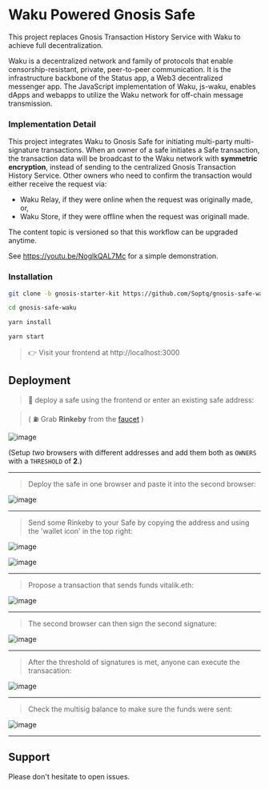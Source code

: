 # Waku Powered Gnosis Safe

This project replaces Gnosis Transaction History Service with Waku to achieve full decentralization.

Waku is a decentralized network and family of protocols that enable censorship-resistant, private, peer-to-peer communication.
It is the infrastructure backbone of the Status app, a Web3 decentralized messenger app.
The JavaScript implementation of Waku, js-waku, enables dApps and webapps to utilize the Waku network for off-chain message transmission.

### Implementation Detail

This project integrates Waku to Gnosis Safe for initiating multi-party multi-signature transactions.
When an owner of a safe initiates a Safe transaction, the transaction data will be broadcast to the Waku network with **symmetric encryption**, instead of sending to the centralized Gnosis Transaction History Service.
Other owners who need to confirm the transaction would either receive the request via:
- Waku Relay, if they were online when the request was originally made, or,
- Waku Store, if they were offline when the request was originall made.

The content topic is versioned so that this workflow can be upgraded anytime.

See https://youtu.be/NoglkQAL7Mc for a simple demonstration.

### Installation

```sh
git clone -b gnosis-starter-kit https://github.com/Soptq/gnosis-safe-waku.git gnosis-safe-waku

cd gnosis-safe-waku

yarn install

yarn start
```

> 👉 Visit your frontend at http://localhost:3000


## Deployment

> 📡 deploy a safe using the frontend or enter an existing safe address:

> ( ⛽️ Grab **Rinkeby** from the [faucet](https://faucet.rinkeby.io/) )

![image](https://imgur.com/m2aMqge.png)

(Setup *two* browsers with different addresses and add them both as `OWNERS` with a `THRESHOLD` of **2**.)

---

> Deploy the safe in one browser and paste it into the second browser:

![image](https://user-images.githubusercontent.com/2653167/130370279-34b5424f-f08a-4f76-8880-793c57d1b14b.png)

---

> Send some Rinkeby to your Safe by copying the address and using the 'wallet icon' in the top right:

![image](https://user-images.githubusercontent.com/2653167/130370297-0425ede2-846c-4d5e-b71a-4c3a6790ce77.png)

![image](https://user-images.githubusercontent.com/2653167/130370307-34763ae1-4b2a-466b-89cd-08b5751c72ba.png)

---

> Propose a transaction that sends funds vitalik.eth:

![image](https://user-images.githubusercontent.com/2653167/130370336-89288eeb-be94-49e1-8e39-eaf608002e40.png)


---

> The second browser can then sign the second signature:

![image](https://user-images.githubusercontent.com/2653167/130370374-0dc87367-ebff-4e4c-9820-c54ed1a9df95.png)


---

> After the threshold of signatures is met, anyone can execute the transacation:

![image](https://user-images.githubusercontent.com/2653167/130370390-5d083f06-178f-409f-9706-42498aed8cec.png)

---

> Check the multisig balance to make sure the funds were sent:

![image](https://user-images.githubusercontent.com/2653167/130370436-47eb5ef2-9e57-4539-af29-a4ee277214e7.png)


---


## Support

Please don't hesitate to open issues.
